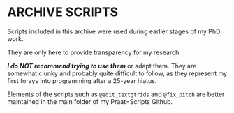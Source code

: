 # ARCHIVE SCRIPTS

Scripts included in this archive were used during earlier stages of my PhD work.

They are only here to provide transparency for my research.

**_I do NOT recommend trying to use them_** or adapt them. They are somewhat clunky
and probably quite difficult to follow, as they represent my first forays into
programming after a 25-year hiatus.

Elements of the scripts such as ```@edit_textgtrids``` and ```@fix_pitch``` are better
maintained in the main folder of my Praat=Scripts Github.
